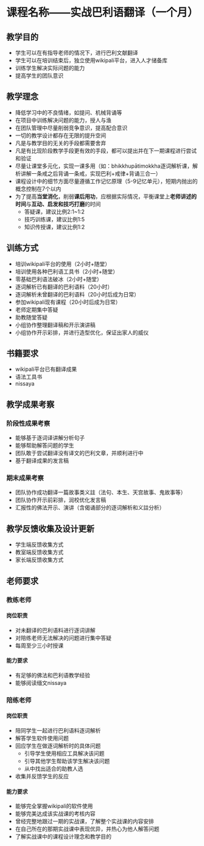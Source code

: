 # 课程名称——实战巴利语翻译（一个月）
## 教学目的
- 学生可以在有指导老师的情况下，进行巴利文献翻译
- 学生可以在培训结束后，独立使用wikipali平台，进入人才储备库
- 训练学生解决实际问题的能力
- 提高学生的团队意识
## 教学理念
- 降低学习中的不良情绪，如提问、机械背诵等
- 在项目中训练解决问题的能力，授人与渔
- 在团队管理中尽量削弱竞争意识，提高配合意识
- 一切的教学设计都存在无限的提升空间
- 凡是与教学目的无关的手段都需要舍弃
- 凡是有比现阶段教学手段更有效的手段，都可以提出并在下一期课程进行尝试和验证
- 尽量让课堂多元化，实现一课多用（如：bhikkhupātimokkha逐词解析课，解析讲解一条戒之后背诵一条戒，实现巴利+戒律+背诵三合一）
- 课程设计中的细节方面尽量遵循工作记忆原理（5-9记忆单元），短期内抛出的概念控制在7个以内
- 为了提高**当堂消化**，削弱**课后用功**，应根据实际情况，平衡课堂上**老师讲述的时间**与**互动、启发和技巧打磨**的时间
  - 答疑课，建议比例2:1~1:2
  - 技巧训练课，建议比例1:5
  - 知识传授课，建议比例1:2
## 训练方式
- 培训wikipali平台的使用（2小时+随堂）
- 培训使用各种巴利语工具书（2小时+随堂）
- 零基础巴利语法破冰（2小时+随堂）
- 逐词解析已有翻译的巴利语料（20小时）
- 逐词解析未曾翻译的巴利语料（20小时后成为日常）
- 参加wikipali现有课程（20小时后成为日常）
- 老师定期集中答疑
- 助教随堂答疑
- 小组协作整理翻译稿和开示演讲稿
- 小组协作开示彩排，并进行造型优化，保证出家人的威仪
## 书籍要求
- wikipali平台已有翻译成果
- 语法工具书
- nissaya
## 教学成果考察
### 阶段性成果考察
- 能够基于逐词译讲解分析句子
- 能够帮助解答问题的学生
- 团队敢于尝试翻译没有译文的巴利文章，并顺利进行中
- 基于翻译成果的发言稿
### 期末成果考察
- 团队协作成功翻译一篇故事类义註（法句、本生、天宫故事、鬼故事等）
- 团队协作开示前彩排，润校优化发言稿
- 汇报性的佛法开示、演讲（含偈诵部分的逐词解析和义註分析）
## 教学反馈收集及设计更新
- 学生端反馈收集方式
- 教室端反馈收集方式
- 家长端反馈收集方式
## 老师要求
### 教练老师
#### 岗位职责
- 对未翻译的巴利语料进行逐词讲解
- 对陪练老师无法解决的问题进行集中答疑
- 每周至少三小时授课
#### 能力要求
- 有足够的佛法和巴利语教学经验
- 能够阅读缅文nissaya
### 陪练老师
#### 岗位职责
- 陪同学生一起进行巴利语料逐词解析
- 解答学生软件使用问题
- 回应学生在做逐词解析时的具体问题
  - 引导学生使用相应工具解决该问题
  - 引导其他学生帮助该学生解决该问题
  - 从中找出适合的助教人选
- 收集并反馈学生的反应
#### 能力要求
- 能够完全掌握wikipali的软件使用
- 能够完美达成该实战课的考核内容
- 曾经完整地跟过一期的实战课，了解整个实战课的内容安排
- 在自己所在的那期实战课中表现优异，并热心为他人解答问题
- 了解实战课中的课程设计理念和教学目的
